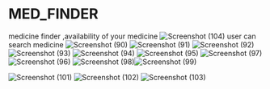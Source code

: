 # MED_FINDER
medicine finder ,availability of your medicine
![Screenshot (104)](https://github.com/saini31/MED_FINDER/assets/90542901/a20b598b-1a83-46af-92bb-853612c9d535)
user can search medicine
![Screenshot (90)](https://github.com/saini31/MED_FINDER/assets/90542901/19f238f0-b93c-4733-b44b-06d100c42d4b)
![Screenshot (91)](https://github.com/saini31/MED_FINDER/assets/90542901/98316646-9576-407f-9df1-572c59ad16d5)
![Screenshot (92)](https://github.com/saini31/MED_FINDER/assets/90542901/8c2a7d63-5cf0-470c-8bd9-94ff8db23677)
![Screenshot (93)](https://github.com/saini31/MED_FINDER/assets/90542901/668d0b01-ee2d-48b8-9166-459471044186)
![Screenshot (94)](https://github.com/saini31/MED_FINDER/assets/90542901/6c7e46d8-324d-4c98-8c76-8440e40d7dd6)
![Screenshot (95)](https://github.com/saini31/MED_FINDER/assets/90542901/6078a744-9391-409d-b094-a2011d7638ba)
![Screenshot (97)](https://github.com/saini31/MED_FINDER/assets/90542901/86a9f308-ffc5-43db-9f37-193cc2908c18)
![Screenshot (96)](https://github.com/saini31/MED_FINDER/assets/90542901/c22bfda2-78f5-44eb-a01d-e16acd62e8b4)
![Screenshot (98)](https://github.com/saini31/MED_FINDER/assets/90542901/6d1847a9-09bd-48c6-9a58-1668902379ba)![Screenshot (99)](https://github.com/saini31/MED_FINDER/assets/90542901/150137ae-686c-4f24-a13d-0d49b5e5a216)

![Screenshot (101)](https://github.com/saini31/MED_FINDER/assets/90542901/0ef99796-4144-4381-b1a3-52766f63dcef)
![Screenshot (102)](https://github.com/saini31/MED_FINDER/assets/90542901/686d39e4-b69e-4d3a-b690-b369ecfa4c8f)
![Screenshot (103)](https://github.com/saini31/MED_FINDER/assets/90542901/0aa568ed-7cfc-4373-a9d8-47b5fd410070)
